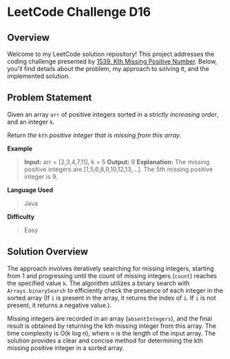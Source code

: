 
# LeetCode Challenge D16

## Overview

Welcome to my LeetCode solution repository! This project addresses the coding challenge presented by [1539.  Kth Missing Positive Number](https://leetcode.com/problems/kth-missing-positive-number/). Below, you'll find details about the problem, my approach to solving it, and the implemented solution.

## Problem Statement

Given an array  `arr`  of positive integers sorted in a  *strictly increasing order*, and an integer  `k`.

Return  _the_  `kth`  _*positive*  integer that is  *missing*  from this array._


**Example**

>**Input:** arr = [2,3,4,7,11], k = 5
>**Output:** 9
>**Explanation:** The missing positive integers are [1,5,6,8,9,10,12,13,...]. The 5th missing positive integer is 9.

**Language Used**
> Java

**Difficulty**
> Easy

## Solution Overview

The approach involves iteratively searching for missing integers, starting from 1 and progressing until the count of missing integers (`count`) reaches the specified value `k`. The algorithm utilizes a binary search with `Arrays.binarySearch` to efficiently check the presence of each integer in the sorted array (If `i` is present in the array, it returns the index of `i`. If `i` is not present, it returns a negative value.). 

Missing integers are recorded in an array (`absentIntegers`), and the final result is obtained by returning the kth missing integer from this array. The time complexity is O(k log n), where `n` is the length of the input array. The solution provides a clear and concise method for determining the kth missing positive integer in a sorted array.
